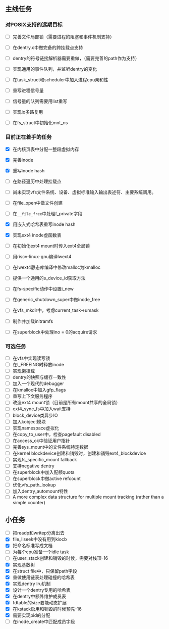 ## 主线任务

### 对POSIX支持的远期目标
- [ ] 完善文件局部锁（需要进程的阻塞和事件机制支持）
- [ ] 在dentry.c中做完备的跨挂载点支持
- [ ] dentry的符号链接解析器需要重做，（需要完善的path作为支持）
- [ ] 实现通用的事件队列，并监听dentry的变化
- [ ] 在task_struct和scheduler中加入进程cpu亲和性
- [ ] 重写进程信号量
- [ ] 信号量的队列需要用list重写
- [ ] 实现io多路复用
- [ ] 在fs_struct中初始化mnt_ns


### 目前正在着手的任务
- [x] 在内核页表中分配一整段虚拟内存
- [x] 完善inode  
- [x] 重写inode hash
- [ ] 在路径遍历中处理挂载点
- [ ] 尚未实现vfs文件系统、设备、虚拟标准输入输出表述符、主要系统调用。
- [ ] 在file_open中做文件创建
- [ ] 在`__file_free`中处理f_private字段
- [x] 用嵌入式哈希表重写inode hash
- [x] 实现ext4 inode虚函数表
- [ ] 在初始化ext4 mount时传入ext4全局锁
- [ ] 用riscv-linux-gnu编译lwext4
- [ ] 在lwext4静态库编译中修改malloc为kmalloc
- [ ] 提供一个通用的s_device_id获取方法
- [ ] 在fs-specific动作中设置i_new
- [ ] 在generic_shutdown_super中做inode_free
- [ ] 在vfs_mkdir中，考虑current_task->umask
- [ ] 制作并加载initramfs
- [ ] 在superblock中处理ino = 0的acquire请求



### 可选任务
- [ ] 在vfs中实现读写锁
- [ ] 在I_FREEING时释放inode
- [ ] 实现懒挂载
- [ ] dentry的快照与缓存一致性
- [ ] 加入一个现代的debugger
- [ ] 在kmalloc中加入gfp_flags
- [ ] 重写上下文服务程序
- [ ] 改造ext4 mount锁（目前是所有mount共享的全局锁）
- [ ] ext4_sync_fs中加入wait支持
- [ ] block_device类异步IO
- [ ] 加入kobject模块
- [ ] 实现namespace虚拟化
- [ ] 在copy_to_user中，检查pagefault disabled
- [ ] 在access_ok中验证用户指针
- [ ] 完善sys_mount中的文件系统特定数据
- [ ] 在kernel blockdevice创建和销毁时，创建和销毁ext4_blockdevice
- [ ] 实现fs_specific_mount fallback
- [ ] 支持negative dentry
- [ ] 在superblock中加入配额quota
- [ ] 在superblock中做active refcount
- [ ] 优化vfs_path_lookup
- [ ] 加入dentry_automount特性
- [ ] A more complex data structure for multiple mount tracking (rather than a simple counter)

## 小任务
- [ ] 把readp和writep分离出去
- [x] file_llseek中没有用到kiocb
- [x] 把命名标准写成文档
- [ ] 为每个cpu准备一个idle task
- [ ] 在user_stack创建和销毁的时候，需要对栈顶-16
- [x] 实现基数树
- [x] 在struct file中，只保留path字段
- [x] 重做使用链表处理碰撞的哈希表
- [x] 实现dentry lru机制
- [x] 设计一个dentry专用的哈希表
- [x] 在dentry中额外维护成员表
- [x] fdtable的size要能动态扩展
- [x] 在kstack启用和销毁的时候预先-16
- [x] 需要实现pid的分配
- [ ] 在inode_create中匹配成员字段
